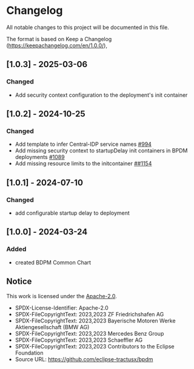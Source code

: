 # Changelog

All notable changes to this project will be documented in this file.

The format is based on Keep a Changelog (https://keepachangelog.com/en/1.0.0/),

## [1.0.3] - 2025-03-06

### Changed

- Add security context configuration to the deployment's init container

## [1.0.2] - 2024-10-25

### Changed

- Add template to infer Central-IDP service names [#994](https://github.com/eclipse-tractusx/bpdm/issues/994)
- Add missing security context to startupDelay init containers in BPDM deployments [#1089](https://github.com/eclipse-tractusx/bpdm/pull/1089)
- Add missing resource limits to the initcontainer [##1154](https://github.com/eclipse-tractusx/bpdm/issues/1154)

## [1.0.1] - 2024-07-10

### Changed

- add configurable startup delay to deployment

## [1.0.0] - 2024-03-24

### Added

- created BDPM Common Chart

## Notice

This work is licensed under the [Apache-2.0](https://www.apache.org/licenses/LICENSE-2.0).

- SPDX-License-Identifier: Apache-2.0
- SPDX-FileCopyrightText: 2023,2023 ZF Friedrichshafen AG
- SPDX-FileCopyrightText: 2023,2023 Bayerische Motoren Werke Aktiengesellschaft (BMW AG)
- SPDX-FileCopyrightText: 2023,2023 Mercedes Benz Group
- SPDX-FileCopyrightText: 2023,2023 Schaeffler AG
- SPDX-FileCopyrightText: 2023,2023 Contributors to the Eclipse Foundation
- Source URL: https://github.com/eclipse-tractusx/bpdm